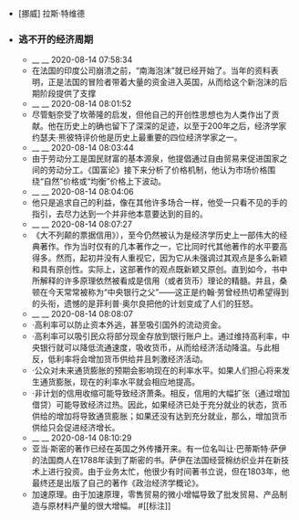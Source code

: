 - [挪威] 拉斯·特维德
- ### 逃不开的经济周期
    - __ __ 2020-08-14 07:58:34
    - 在法国的印度公司崩溃之前，“南海泡沫”就已经开始了。当年的资料表明，正是法国的冒险者带着大量的资金进入英国，从而给这个新泡沫的后期阶段提供了支撑
    - __ __ 2020-08-14 08:01:52
    - 尽管魁奈受了坎蒂隆的启发，但他自己的开创性思想也为人类作出了贡献。他在历史上的确也留下了深深的足迹，以至于200年之后，经济学家约瑟夫·熊彼特评价他是历史上最重要的四位经济学家之一。
    - __ __ 2020-08-14 08:03:44
    - 由于劳动分工是国民财富的基本源泉，他提倡通过自由贸易来促进国家之间的劳动分工。《国富论》接下来分析了价格机制，他认为市场价格围绕“自然”价格或“均衡”价格上下波动。
    - __ __ 2020-08-14 08:04:06
    - 他只是追求自己的利益，像在其他许多场合一样，他受一只看不见的手的指引，去尽力达到一个并非他本意要达到的目的。
    - __ __ 2020-08-14 08:07:27
    - 《大不列颠的票据信用》），至今仍然被认为是经济学历史上一部伟大的经典著作。作为当时仅有的几本著作之一，它比同时代其他著作的水平要高得多。然而，起初并没有人重视它，因为它从未强调过其观点是多么新颖和具有原创性。实际上，这部著作的观点既新颖又原创。直到如今，书中所解释的许多原理依然被看成是信用（或者货币）理论的精髓。并且，桑顿在今天常常被称为“中央银行之父”——这正是约翰·劳曾经热切希望得到的头衔，遗憾的是菲利普·奥尔良把他的计划变成了人们的狂怒。
    - __ __ 2020-08-14 08:08:07
    - ·高利率可以防止资本外逃，甚至吸引国外的流动资金。
    - ·高利率可以吸引民众将部分现金存放到银行账户上。通过维持高利率，中央银行就可以降低流通速度，吸收货币，从而给经济活动降温。与此相反，低利率将会增加货币供给并且刺激经济活动。
    - ·公众对未来通货膨胀的预期会影响现在的利率水平。如果人们担心将来发生通货膨胀，现在的利率水平就会相应地提高。
    - ·非计划的信用收缩可能导致经济萧条。相反，信用的大幅扩张（通过增加借贷）可能导致经济过热。因此，如果经济已处于充分就业的状态，货币供给的增加将导致通货膨胀；如果还没有达到充分就业，那么，增加货币供给只会促进经济增长。
    - __ __ 2020-08-14 08:10:29
    - 亚当·斯密的著作已经在英国之外传播开来。有一位名叫让·巴蒂斯特·萨伊的法国商人在1788年读到了斯密的书。萨伊在法国经营棉纺织业并在新技术上进行投资。由于业务太忙，他很少有时间著书立说，但在1803年，他最终还是出版了自己的著作《政治经济学概论》。
    - 加速原理。由于加速原理，零售贸易的微小增幅导致了批发贸易、产品制造与原材料产量的很大增幅。
#[[标注]]
